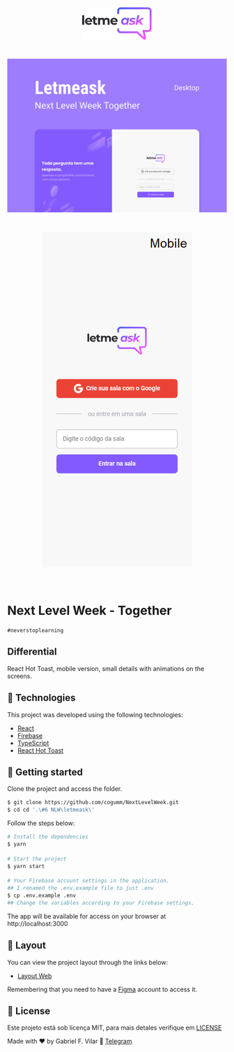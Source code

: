 <p align="center">
  <img alt="Letmeask" src="../.github/nlw6.svg" width="160px">
</p>

<h1 align="center">
    <img alt="Letmeask Web" title="Letmeask Web" src="../.github/nlw6cover.svg" />
</h1>

<h1 align="center">
    <img alt="Letmeask Mobile" title="Letmeask Mobile" src="../.github/letmeAskMobile.png" />
</h1>

<br>

# Next Level Week - Together

`#neverstoplearning`

## Differential

React Hot Toast, mobile version, small details with animations on the screens.

## 🧪 Technologies

This project was developed using the following technologies:

-   [React](https://reactjs.org)
-   [Firebase](https://firebase.google.com/)
-   [TypeScript](https://www.typescriptlang.org/)
-   [React Hot Toast](https://react-hot-toast.com/)

## 🚀 Getting started

Clone the project and access the folder.

```bash
$ git clone https://github.com/cogumm/NextLevelWeek.git
$ cd cd '.\#6 NLW\letmeask\'
```

Follow the steps below:

```bash
# Install the dependencies
$ yarn

# Start the project
$ yarn start

# Your Firebase account settings in the application.
## I renamed the .env.example file to just .env
$ cp .env.example .env
## Change the variables according to your Firebase settings.
```

The app will be available for access on your browser at http://localhost:3000

## 🔖 Layout

You can view the project layout through the links below:

-   [Layout Web](https://www.figma.com/file/u0BQK8rCf2KgzcukdRRCWh/Letmeask/duplicate)

Remembering that you need to have a [Figma](http://figma.com/) account to access it.

## :memo: License

Este projeto está sob licença MIT, para mais detales verifique em [LICENSE][license]

Made with ♥ by Gabriel F. Vilar :wave: [Telegram][telegram]

[telegram]: https://t.me/CoGUMm
[license]: https://cogumm.mit-license.org/
